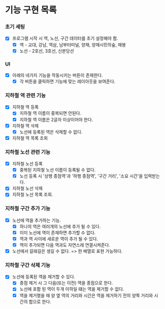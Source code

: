 # 기능 구현 목록

### 초기 세팅
- [x] 프로그램 시작 시 역, 노선, 구간 데이터를 초기 설정해야 함.
  - [x] 역 - 교대, 강남, 역삼, 남부터미널, 양재, 양재시민의숲, 매봉
  - [x] 노선 - 2호선, 3호선, 신분당선
  
### UI
- [x] 아래의 네가지 기능을 작동시키는 버튼이 존재한다.
  - [x] 각 버튼을 클릭하면 기능에 맞는 레이아웃을 보여준다.

### 지하철 역 관련 기능

- [x] 지하철 역 등록
  - [x] 지하철 역 이름이 중복되면 안된다.
  - [x] 지하철 역 이름은 2글자 이상이어야 한다.
- [x] 지하철 역 삭제
  - [x] 노선에 등록된 역은 삭제할 수 없다.
- [x] 지하철 역 목록 조회

### 지하철 노선 관련 기능
- [x] 지하철 노선 등록
  - [x] 중복된 지하철 노선 이름이 등록될 수 없다.
  - [x] 노선 등록 시 '상행 종점역'과 '하행 종점역', '구간 거리', '소요 시간'을 입력받는다.
- [x] 지하철 노선 삭제
- [x] 지하철 노선 목록 조회.

### 지하철 구간 추가 기능
- [x] 노선에 역을 추가하는 기능.
  - [x] 하나의 역은 여러개의 노선에 추가 될 수 있다.
  - [x] 이미 노선에 역이 존재하면 추가할 수 없다.
  - [x] 역과 역 사이에 새로운 역이 추가 될 수 있다.
  - [x] 역이 추가되면 다음 역과도 자연스레 연결시켜준다.
- [x] 노선에서 갈래길은 생길 수 없다. => 한 배열로 표현 가능하다.

### 지하철 구간 삭제 기능
- [x] 노선에 등록된 역을 제거할 수 있다.
  - [x] 종점 제거 시 그 다음(또는 이전) 역을 종점으로 한다.
  - [x] 노선에 포함 된 역이 두개 이하일 떄는 역을 제거할 수 없다.
  - [x] 역을 제거했을 때 양 옆 역의 거리와 시간은 역을 제거하기 전의 양쪽 거리와 시간의 합으로 한다.